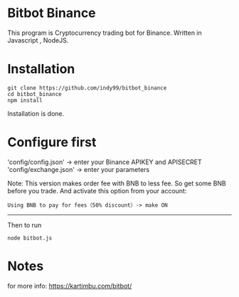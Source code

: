 # Bitbot Binance
This program is Cryptocurrency trading bot for Binance. Written in Javascript , NodeJS.
# Installation
```
git clone https://github.com/indy99/bitbot_binance
cd bitbot_binance
npm install
```
Installation is done.
# Configure first
'config/config.json' -> enter your Binance APIKEY and APISECRET<br>
'config/exchange.json' -> enter your parameters

Note:
This version makes order fee with BNB to less fee. So get some BNB before you trade. And activate this option from your account:
```
Using BNB to pay for fees（50% discount）-> make ON
```
***
Then to run
```
node bitbot.js
```
# Notes
for more info: https://kartimbu.com/bitbot/
